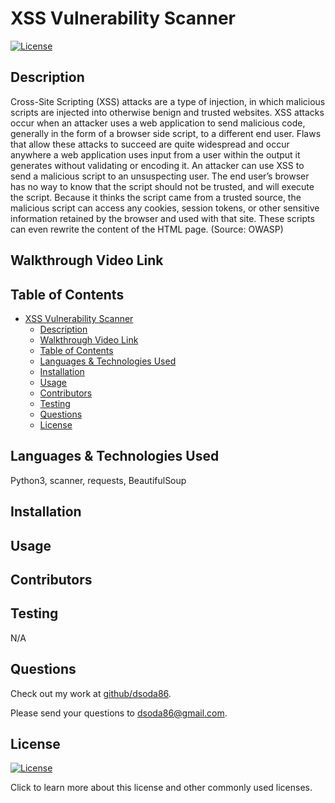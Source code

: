 # XSS Vulnerability Scanner
[![License](https://img.shields.io/badge/License-MIT%20License-yellow.svg)](https://choosealicense.com/licenses/mit/)
## Description
Cross-Site Scripting (XSS) attacks are a type of injection, in which malicious scripts are injected into otherwise benign and trusted websites. XSS attacks occur when an attacker uses a web application to send malicious code, generally in the form of a browser side script, to a different end user. Flaws that allow these attacks to succeed are quite widespread and occur anywhere a web application uses input from a user within the output it generates without validating or encoding it. An attacker can use XSS to send a malicious script to an unsuspecting user. The end user’s browser has no way to know that the script should not be trusted, and will execute the script. Because it thinks the script came from a trusted source, the malicious script can access any cookies, session tokens, or other sensitive information retained by the browser and used with that site. These scripts can even rewrite the content of the HTML page. (Source: OWASP)
## Walkthrough Video Link

## Table of Contents
- [XSS Vulnerability Scanner](#xss-vulnerability-scanner)
  - [Description](#description)
  - [Walkthrough Video Link](#walkthrough-video-link)
  - [Table of Contents](#table-of-contents)
  - [Languages \& Technologies Used](#languages--technologies-used)
  - [Installation](#installation)
  - [Usage](#usage)
  - [Contributors](#contributors)
  - [Testing](#testing)
  - [Questions](#questions)
  - [License](#license)


## Languages & Technologies Used
Python3, scanner, requests, BeautifulSoup
## Installation

## Usage


## Contributors

## Testing
N/A
## Questions
Check out my work at [github/dsoda86](https://github.com/dsoda86).


Please send your questions to  [dsoda86@gmail.com](mailto:dsoda86@gmail.com?subject=[GitHub]%20Dev%20Connect).
## License
[![License](https://img.shields.io/badge/License-MIT%20License-yellow.svg)](https://choosealicense.com/licenses/mit/)


Click to learn more about this license and other commonly used licenses.